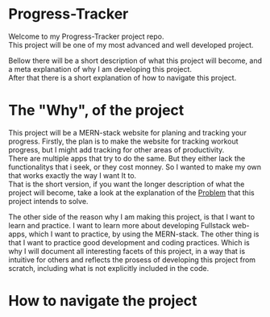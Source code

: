 # Progress-Tracker
Welcome to my Progress-Tracker project repo. \
This project will be one of my most advanced and well developed project.

Bellow there will be a short description of what this project will become, and a meta explanation of why I am developing this project. \
After that there is a short explanation of how to navigate this project.

# The "Why", of the project

This project will be a MERN-stack website for planing and tracking your progress. Firstly, the plan is to make the website for tracking workout progress, but I might add tracking for other areas of productivity. \
There are multiple apps that try to do the same. But they either lack the functionalitys that i seek, or they cost monney. So I wanted to make my own that works exactly the way I want It to. \
That is the short version, if you want the longer description of what the project will become, take a look at the explanation of the [Problem](/log/Problem.md) that this project intends to solve.

The other side of the reason why I am making this project, is that I want to learn and practice. I want to learn more about developing Fullstack web-apps, which I want to practice, by using the MERN-stack. The other thing is that I want to practice good development and coding practices. Which is why I will document all interesting facets of this project, in a way that is intuitive for others and reflects the prosess of developing this project from scratch, including what is not explicitly included in the code.

# How to navigate the project